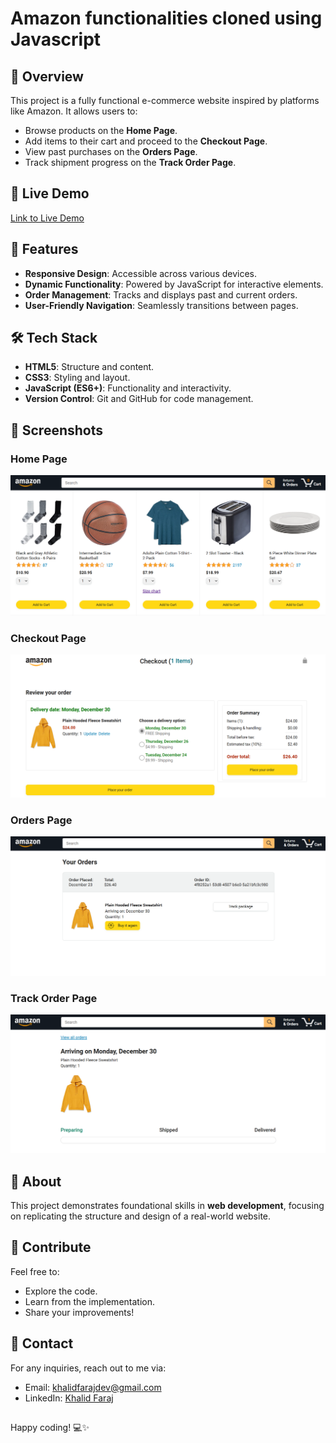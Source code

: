 # Amazon functionalities cloned using Javascript


## 🌟 Overview
This project is a fully functional e-commerce website inspired by platforms like Amazon. It allows users to:
- Browse products on the **Home Page**.
- Add items to their cart and proceed to the **Checkout Page**.
- View past purchases on the **Orders Page**.
- Track shipment progress on the **Track Order Page**.

## 🚀 Live Demo
[Link to Live Demo](https://khalidelbeyali.github.io/Amazon-JavaScript-Functionalities/)


## 🎯 Features
- **Responsive Design**: Accessible across various devices.
- **Dynamic Functionality**: Powered by JavaScript for interactive elements.
- **Order Management**: Tracks and displays past and current orders.
- **User-Friendly Navigation**: Seamlessly transitions between pages.

## 🛠️ Tech Stack
- **HTML5**: Structure and content.
- **CSS3**: Styling and layout.
- **JavaScript (ES6+)**: Functionality and interactivity.
- **Version Control**: Git and GitHub for code management.

## 📸 Screenshots
### Home Page
![Home Page Screenshot](screenshots/Home.png)

### Checkout Page
![Checkout Page Screenshot](screenshots/Checkout.png)

### Orders Page
![Orders Page Screenshot](screenshots/Orders.png)

### Track Order Page
![Track Order Screenshot](screenshots/TrackOrders.png)

## 🚀 About  

This project demonstrates foundational skills in **web development**, focusing on replicating the structure and design of a real-world website.  

## 🤝 Contribute  

Feel free to:  
- Explore the code.  
- Learn from the implementation.  
- Share your improvements!
  
## 📧 Contact
For any inquiries, reach out to me via:

- Email: khalidfarajdev@gmail.com
- LinkedIn: [Khalid Faraj](https://www.linkedin.com/in/khalidfaraj/)

##
Happy coding! 💻✨
